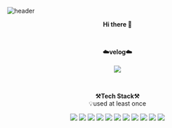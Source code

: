 <!--
**gawon1224/gawon1224** is a ✨ _special_ ✨ repository because its `README.md` (this file) appears on your GitHub profile.

Here are some ideas to get you started:

- 🔭 I’m currently working on ...
- 🌱 I’m currently learning ...
- 👯 I’m looking to collaborate on ...
- 🤔 I’m looking for help with ...
- 💬 Ask me about ...
- 📫 How to reach me: ...
- 😄 Pronouns: ...
- ⚡ Fun fact: ...
-->

![header](https://capsule-render.vercel.app/api?type=waving&color=gradient&customColorList=0,2,2,5,30&height=300&section=header&text=Gawon%20Seo&fontSize=90)

<p align="center">
    <Strong>Hi there 👋</Strong><br>
</p>

<br>

<p align="center">
    <Strong>☁️velog️☁️</Strong><br><br>
    <a href="https://velog.io/@gawon1224" target="_blank"><img src="https://img.shields.io/badge/TechBlog-535D6C?style=flat-square&logo=Blogger&logoColor=white"/></a>
</p>

<br>

<p align="center">
    <Strong>⚒️Tech Stack⚒️</Strong><br>
    💡used at least once
</p>

<p align="center" display="inline-block">
    <img src="https://img.shields.io/badge/C-A8B9CC?style=for-the-badge&logo=C&logoColor=white">
    <img src="https://img.shields.io/badge/Python-3776AB?style=for-the-badge&logo=Python&logoColor=white">
    <img src="https://img.shields.io/badge/C-Sharp-239120?style=for-the-badge&logo=C-Sharp&logoColor=white">
    <img src="https://img.shields.io/badge/Matlab-3776AB?style=for-the-badge&logo=Matlab&logoColor=white">
    <img src="https://img.shields.io/badge/javascript-F7DF1E?style=for-the-badge&logo=javascript&logoColor=black">
    <img src="https://img.shields.io/badge/TypeScript-3178C6?style=for-the-badge&logo=TypeScript&logoColor=white">
    <img src="https://img.shields.io/badge/PostgreSQL-4169E1?style=for-the-badge&logo=PostgreSQL&logoColor=white">
    <img src="https://img.shields.io/badge/MySQL-4479A1?style=for-the-badge&logo=MySQL&logoColor=white">
    <img src="https://img.shields.io/badge/Arduino-00878F?style=for-the-badge&logo=Arduino&logoColor=white">
    <img src="https://img.shields.io/badge/Django-092E20?style=for-the-badge&logo=Django&logoColor=white">
    <img src="https://img.shields.io/badge/Scala-DC322F?style=for-the-badge&logo=Scala&logoColor=white">
</p>

